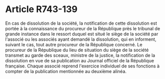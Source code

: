 # Article R743-139

En cas de dissolution de la société, la notification de cette dissolution est portée à la connaissance du procureur de la République près le tribunal de grande instance dans le ressort duquel est situé le siège de la société par l'associé ou les associés ayant demandé la dissolution, qui en informent, suivant le cas, tout autre procureur de la République concerné.   Le procureur de la République du lieu de situation du siège de la société transmet au garde des sceaux, ministre de la justice, la notification de la dissolution en vue de sa publication au Journal officiel de la République française.   Chaque associé reprend l'exercice individuel de ses fonctions à compter de la publication mentionnée au deuxième alinéa.